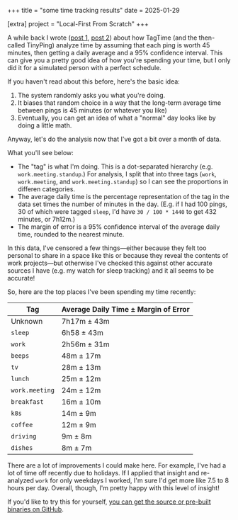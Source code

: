 +++
title = "some time tracking results"
date = 2025-01-29

[extra]
project = "Local-First From Scratch"
+++

A while back I wrote ([post 1](@/micro/thing-a-month-03-01.md), [post 2](@/micro/thing-a-month-03-02.md)) about how TagTime (and the then-called TinyPing) analyze time by assuming that each ping is worth 45 minutes, then getting a daily average and a 95% confidence interval. This can give you a pretty good idea of how you're spending your time, but I only did it for a simulated person with a perfect schedule.

If you haven't read about this before, here's the basic idea:

1. The system randomly asks you what you're doing.
2. It biases that random choice in a way that the long-term average time between pings is 45 minutes (or whatever you like)
3. Eventually, you can get an idea of what a "normal" day looks like by doing a little math.

Anyway, let's do the analysis now that I've got a bit over a month of data.

<!-- more -->

What you'll see below:

- The "tag" is what I'm doing. This is a dot-separated hierarchy (e.g. `work.meeting.standup`.) For analysis, I split that into three tags (`work`, `work.meeting`, and `work.meeting.standup`) so I can see the proportions in differen categories.
- The average daily time is the percentage representation of the tag in the data set times the number of minutes in the day. (E.g. if I had 100 pings, 30 of which were tagged `sleep`, I'd have `30 / 100 * 1440` to get 432 minutes, or 7h12m.)
- The margin of error is a 95% confidence interval of the average daily time, rounded to the nearest minute.

In this data, I've censored a few things—either because they felt too personal to share in a space like this or because they reveal the contents of work projects—but otherwise I've checked this against other accurate sources I have (e.g. my watch for sleep tracking) and it all seems to be accurate!

So, here are the top places I've been spending my time recently:

| Tag | Average Daily Time ± Margin of Error |
|-|-|
| Unknown | 7h17m ± 43m |
| `sleep` | 6h58 ± 43m |
| `work` | 2h56m ± 31m |
| `beeps` | 48m ± 17m |
| `tv` | 28m ± 13m |
| `lunch` | 25m ± 12m |
| `work.meeting` | 24m ± 12m |
| `breakfast` | 16m ± 10m |
| `k8s` | 14m ± 9m |
| `coffee` | 12m ± 9m |
| `driving` | 9m ± 8m |
| `dishes` | 8m ± 7m |

There are a lot of improvements I could make here. For example, I've had a lot of time off recently due to holidays. If I applied that insight and re-analyzed `work` for only weekdays I worked, I'm sure I'd get more like 7.5 to 8 hours per day. Overall, though, I'm pretty happy with this level of insight!

If you'd like to try this for yourself, [you can get the source or pre-built binaries on GitHub](https://github.com/bytes-zone/beeps).

